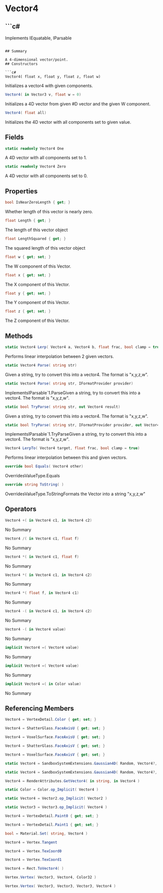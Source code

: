# Vector4

## ```c#
Implements IEquatable<Vector4>, IParsable<Vector4>
```

## Summary

A 4-dimensional vector/point.
## Constructors

```c#
Vector4( float x, float y, float z, float w) 
```
Initializes a vector4 with given components.
```c#
Vector4( in Vector3 v, float w = 0) 
```
Initializes a 4D vector from given #D vector and the given W component.
```c#
Vector4( float all) 
```
Initializes the 4D vector with all components set to given value.
## Fields

```c#
static readonly Vector4 One
```
A 4D vector with all components set to 1.
```c#
static readonly Vector4 Zero
```
A 4D vector with all components set to 0.
## Properties

```c#
bool IsNearZeroLength { get; } 
```
Whether length of this vector is nearly zero.
```c#
float Length { get; } 
```
The length of this vector object
```c#
float LengthSquared { get; } 
```
The squared length of this vector object
```c#
float w { get; set; } 
```
The W component of this Vector.
```c#
float x { get; set; } 
```
The X component of this Vector.
```c#
float y { get; set; } 
```
The Y component of this Vector.
```c#
float z { get; set; } 
```
The Z component of this Vector.
## Methods

```c#
static Vector4 Lerp( Vector4 a, Vector4 b, float frac, bool clamp = true) 
```
Performs linear interpolation between 2 given vectors.
```c#
static Vector4 Parse( string str) 
```
Given a string, try to convert this into a vector4. The format is "x,y,z,w".
```c#
static Vector4 Parse( string str, IFormatProvider provider) 
```
ImplementsIParsable`1.ParseGiven a string, try to convert this into a vector4. The format is "x,y,z,w".
```c#
static bool TryParse( string str, out Vector4 result) 
```
Given a string, try to convert this into a vector4. The format is "x,y,z,w".
```c#
static bool TryParse( string str, IFormatProvider provider, out Vector4 result) 
```
ImplementsIParsable`1.TryParseGiven a string, try to convert this into a vector4. The format is "x,y,z,w".
```c#
Vector4 LerpTo( Vector4 target, float frac, bool clamp = true) 
```
Performs linear interpolation between this and given vectors.
```c#
override bool Equals( Vector4 other) 
```
OverridesValueType.Equals
```c#
override string ToString( ) 
```
OverridesValueType.ToStringFormats the Vector into a string "x,y,z,w"
## Operators

```c#
Vector4 +( in Vector4 c1, in Vector4 c2) 
```
No Summary
```c#
Vector4 /( in Vector4 c1, float f) 
```
No Summary
```c#
Vector4 *( in Vector4 c1, float f) 
```
No Summary
```c#
Vector4 *( in Vector4 c1, in Vector4 c2) 
```
No Summary
```c#
Vector4 *( float f, in Vector4 c1) 
```
No Summary
```c#
Vector4 -( in Vector4 c1, in Vector4 c2) 
```
No Summary
```c#
Vector4 -( in Vector4 value) 
```
No Summary
```c#
implicit Vector4 =( Vector4 value) 
```
No Summary
```c#
implicit Vector4 =( Vector4 value) 
```
No Summary
```c#
implicit Vector4 =( in Color value) 
```
No Summary
## Referencing Members

```c#
Vector4 = VertexDetail.Color { get; set; } 
```
```c#
Vector4 = ShatterGlass.FaceAxisU { get; set; } 
```
```c#
Vector4 = VoxelSurface.FaceAxisU { get; set; } 
```
```c#
Vector4 = ShatterGlass.FaceAxisV { get; set; } 
```
```c#
Vector4 = VoxelSurface.FaceAxisV { get; set; } 
```
```c#
static Vector4 = SandboxSystemExtensions.Gaussian4D( Random, Vector4?, Vector4? ) 
```
```c#
static Vector4 = SandboxSystemExtensions.Gaussian4D( Random, Vector4?, Vector4? ) 
```
```c#
Vector4 = RenderAttributes.GetVector4( in string, in Vector4 ) 
```
```c#
static Color = Color.op_Implicit( Vector4 ) 
```
```c#
static Vector4 = Vector2.op_Implicit( Vector2 ) 
```
```c#
static Vector3 = Vector3.op_Implicit( Vector4 ) 
```
```c#
Vector4 = VertexDetail.Paint0 { get; set; } 
```
```c#
Vector4 = VertexDetail.Paint1 { get; set; } 
```
```c#
bool = Material.Set( string, Vector4 ) 
```
```c#
Vector4 = Vertex.Tangent
```
```c#
Vector4 = Vertex.TexCoord0
```
```c#
Vector4 = Vertex.TexCoord1
```
```c#
Vector4 = Rect.ToVector4( ) 
```
```c#
Vertex.Vertex( Vector3, Vector4, Color32 ) 
```
```c#
Vertex.Vertex( Vector3, Vector3, Vector3, Vector4 ) 
```
